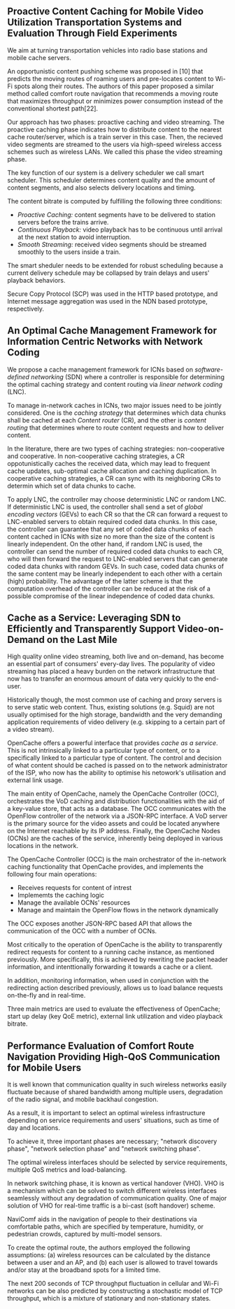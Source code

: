 ## Proactive Content Caching for Mobile Video Utilization Transportation Systems and Evaluation Through Field Experiments

We aim at turning transportation vehicles into radio base stations and mobile cache servers.

An opportunistic content pushing scheme was proposed in [10] that predicts the moving routes of roaming users and pre-locates content to Wi-Fi spots along their routes. The authors of this paper proposed a similar method called comfort route navigation that recommends a moving route that maximizes throughput or minimizes power consumption instead of the conventional shortest path[22].

Our approach has two phases: proactive caching and video streaming. The proactive caching phase indicates how to distribute content to the nearest cache router/server, which is a train server in this case. Then, the recieved video segments are streamed to the users via high-speed wireless access schemes such as wireless LANs. We called this phase the video streaming phase.

The key function of our system is a delivery scheduler we call smart scheduler. This scheduler determines content quality and the amount of content segments, and also selects delivery locations and timing.

The content bitrate is computed by fulfilling the following three conditions:
- *Proactive Caching:* content segments have to be delivered to station servers before the trains arrive.
- *Continuous Playback:* video playback has to be continuous until arrival at the next station to avoid interruption.
- *Smooth Streaming:* received video segments should be streamed smoothly to the users inside a train.

The smart sheduler needs to be extended for robust scheduling because a current delivery schedule may be collapsed by train delays and users' playback behaviors.

Secure Copy Protocol (SCP) was used in the HTTP based prototype, and Internet message aggregation was used in the NDN based prototype, respectively.

## An Optimal Cache Management Framework for Information Centric Networks with Network Coding

We propose a cache management framework for ICNs based on *software-defined networking* (SDN) where a controller is responsible for determining the optimal caching strategy and content routing via *linear network coding* (LNC).

To manage in-network caches in ICNs, two major issues need to be jointly considered. One is the *caching strategy* that determines which data chunks shall be cached at each *Content router* (CR), and the other is *content routing* that determines where to route content requests and how to deliver content.

In the literature, there are two types of caching strategies: non-cooperative and cooperative. In non-cooperative caching strategies, a CR oppotunistically caches the received data, which may lead to frequent cache updates, sub-optimal cache allocation and caching duplication. In cooperative caching strategies, a CR can sync with its neighboring CRs to determin which set of data chunks to cache.

To apply LNC, the controller may choose deterministic LNC or random LNC. If deterministic LNC is used, the controller shall send a set of *global encoding vectors* (GEVs) to each CR so that the CR can forward a request to LNC-enabled servers to obtain required coded data chunks. In this case, the controller can guarantee that any set of coded data chunks of each content cached in ICNs with size no more than the size of the content is linearly independent. On the other hand, if random LNC is used, the controller can send the number of required coded data chunks to each CR, who will then forward the request to LNC-enabled servers that can generate coded data chunks with random GEVs. In such case, coded data chunks of the same content may be linearly independent to each other with a certain (high) probability. The advantage of the latter scheme is that the computation overhead of the controller can be reduced at the risk of a possible compromise of the linear independence of coded data chunks.

## Cache as a Service: Leveraging SDN to Efficiently and Transparently Support Video-on-Demand on the Last Mile

High quality online video streaming, both live and on-demand, has become an essential part of consumers' every-day lives. The popularity of video streaming has placed a heavy burden on the network infrastructure that now has to transfer an enormous amount of data very quickly to the end-user.

Historically though, the most common use of caching and proxy servers is to serve static web content. Thus, existing solutions (e.g. Squid) are not usually optimised for the high storage, bandwidth and the very demanding application requirements of video delivery (e.g. skipping to a certain part of a video stream).

OpenCache offers a powerful interface that provides *cache as a service*. This is not intrinsically linked to a particular type of content, or to a specifically linked to a particular type of content. The control and decision of what content should be cached is passed on to the network administrator of the ISP, who now has the ability to optimise his netowork's utilisation and external link usage.

The main entity of OpenCache, namely the OpenCache Controller (OCC), orchestrates the VoD caching and distribution functionalities with the aid of a key-value store, that acts as a database. The OCC communicates with the OpenFlow controller of the network via a JSON-RPC interface. A VoD server is the primary source for the video assets and could be located anywhere on the Internet reachable by its IP address. Finally, the OpenCache Nodes (OCNs) are the caches of the service, inherently being deployed in various locations in the network.

The OpenCache Controller (OCC) is the main orchestrator of the in-network caching functionality that OpenCache provides, and implements the following four main operations:
- Receives requests for content of intrest
- Implememts the caching logic
- Manage the available OCNs' resources
- Manage and maintain the OpenFlow flows in the network dynamically

The OCC exposes another JSON-RPC based API that allows the communication of the OCC with a number of OCNs.

Most critically to the operation of OpenCache is the ability to transparently redirect requests for content to a running cache instance, as mentioned previously. More specifically, this is achieved by rewriting the packet header information, and intenttionally forwarding it towards a cache or a client.

In addition, monitoring information, when used in conjunction with the redirecting action described previously, allows us to load balance requests on-the-fly and in real-time.

Three main metrics are used to evaluate the effectiveness of OpenCache; start up delay (key QoE metric), external link utilization and video playback bitrate.

## Performance Evaluation of Comfort Route Navigation Providing High-QoS Communication for Mobile Users

It is well known that communication quality in such wireless networks easily fluctuate because of shared bandwidth among multiple users, degradation of the radio signal, and mobile backhaul congestion.

As a result, it is important to select an optimal wireless infrastructure depending on service requirements and users' situations, such as time of day and locations.

To achieve it, three important phases are necessary; "network discovery phase", "network selection phase" and "network switching phase".

The optimal wireless interfaces should be selected by service requirements, multiple QoS metrics and load-balancing.

In network switching phase, it is known as vertical handover (VHO). VHO is a mechanism which can be solved to switch different wireless interfaces seamlessly without any degradation of communication quality. One of major solution of VHO for real-time traffic is a bi-cast (soft handover) scheme.

NaviComf aids in the navigation of people to their destinations via comfortable paths, which are specified by temperature, humidity, or pedestrian crowds, captured by multi-model sensors.

To create the optimal route, the authors employed the following assumptions: (a) wireless resources can be calculated by the distance between a user and an AP, and (b) each user is allowed to travel towards and/or stay at the broadband spots for a limited time.

The next 200 seconds of TCP throughput fluctuation in cellular and Wi-Fi networks can be also predicted by constructing a stochastic model of TCP throughput, which is a mixture of stationary and non-stationary states.
